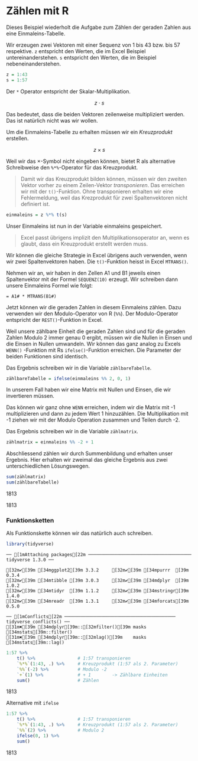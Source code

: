 # Zählen mit R

Dieses Beispiel wiederholt die Aufgabe zum Zählen der geraden Zahlen aus eine Einmaleins-Tabelle.

Wir erzeugen zwei Vektoren mit einer Sequenz von 1 bis 43 bzw. bis 57 respektive. `z` entspricht den Werten, die im Excel Beispiel untereinanderstehen. `s` entspricht den Werten, die im Beispiel nebeneinanderstehen.


```R
z = 1:43
s = 1:57
```

Der `*` Operator entspricht der Skalar-Multiplikation.

$$ z \cdot s $$

Das bedeutet, dass die beiden Vektoren zeilenweise multipliziert werden.  Das ist natürlich nicht was wir wollen.

Um die Einmaleins-Tabelle zu erhalten müssen wir ein *Kreuzprodukt*  erstellen.

$$ z \times s $$

Weil wir das $\times$-Symbol nicht eingeben können, bietet R als alternative Schreibweise den `%*%`-Operator für das Kreuzprodukt. 

> Damit wir das Kreuzprodukt bilden können, müssen wir den zweiten Vektor vorher zu einem  Zeilen-Vektor *transponieren*. Das erreichen wir mit der `t()`-Funktion. Ohne transponieren erhalten wir eine Fehlermeldung, weil das Krezprodukt für zwei Spaltenvektoren nicht definiert ist. 


```R
einmaleins = z %*% t(s)
```

Unser Einmaleins ist nun in der Variable einmaleins gespeichert. 

> Excel passt übrigens implizit den Multiplikationsoperator an, wenn es glaubt, dass ein Kreuzprodukt erstellt werden muss. 

Wir können die gleiche Strategie in Excel übrigens auch verwenden, wenn wir zwei Spaltenvektoren haben. Die `t()`-Funktion heisst in Excel `MTRANS()`.

Nehmen wir an,  wir haben in den  Zellen A1 und B1 jeweils einen Spaltenvektor mit der Formel `SEQUENZ(10)` erzeugt. Wir schreiben dann unsere Einmaleins Formel wie folgt: 

```
= A1# * MTRANS(B1#)
```

Jetzt können wir die geraden Zahlen in diesem Einmaleins zählen. Dazu verwenden wir den Modulo-Operator von R (`%%`). Der Modulo-Operator entspricht der `REST()`-Funktion in Excel. 

Weil unsere zählbare Einheit die geraden Zahlen sind und für die geraden Zahlen Modulo 2 immer genau 0 ergibt, müssen wir die Nullen in Einsen und die Einsen in Nullen umwandeln. Wir können das ganz analog zu Excels `WENN()` -Funktion mit Rs `ifelse()`-Funktion erreichen. Die Parameter der beiden Funktionen sind identisch. 

Das Ergebnis schreiben  wir in die Variable `zählbareTabelle`.


```R
zählbareTabelle = ifelse(einmaleins %% 2, 0, 1)
```

In unserem Fall haben wir eine Matrix mit Nullen und Einsen, die wir invertieren müssen. 

Das können wir ganz ohne `WENN` erreichen, indem wir die Matrix mit -1 multiplizieren und dann zu jedem Wert 1 hinzuzählen. Die Multiplikation mit -1  ziehen wir mit der Modulo Operation zusammen und Teilen durch -2. 

Das Ergebnis schreiben wir in die Variable `zählmatrix`.


```R
zählmatrix = einmaleins %% -2 + 1
```

Abschliessend zählen wir durch Summenbildung und erhalten unser Ergebnis. Hier erhalten wir zweimal das gleiche Ergebnis aus zwei unterschiedlichen Lösungswegen. 


```R
sum(zählmatrix)
sum(zählbareTabelle)
```


1813



1813


### Funktionsketten

Als Funktionskette können wir das natürlich auch schreiben.


```R
library(tidyverse)
```

    ── [1mAttaching packages[22m ─────────────────────────────────────── tidyverse 1.3.0 ──
    
    [32m✔[39m [34mggplot2[39m 3.3.2     [32m✔[39m [34mpurrr  [39m 0.3.4
    [32m✔[39m [34mtibble [39m 3.0.3     [32m✔[39m [34mdplyr  [39m 1.0.2
    [32m✔[39m [34mtidyr  [39m 1.1.2     [32m✔[39m [34mstringr[39m 1.4.0
    [32m✔[39m [34mreadr  [39m 1.3.1     [32m✔[39m [34mforcats[39m 0.5.0
    
    ── [1mConflicts[22m ────────────────────────────────────────── tidyverse_conflicts() ──
    [31m✖[39m [34mdplyr[39m::[32mfilter()[39m masks [34mstats[39m::filter()
    [31m✖[39m [34mdplyr[39m::[32mlag()[39m    masks [34mstats[39m::lag()
    



```R
1:57 %>% 
    t() %>%                # 1:57 transponieren
    `%*%`(1:43, .) %>%     # Kreuzprodukt (1:57 als 2. Parameter)
    `%%`(-2) %>%           # Modulo -2
    `+`(1) %>%             # + 1        -> Zählbare Einheiten
    sum()                  # Zählen
```


1813


Alternative mit `ifelse`


```R
1:57 %>% 
    t() %>%                # 1:57 transponieren
    `%*%`(1:43, .) %>%     # Kreuzprodukt (1:57 als 2. Parameter)
    `%%`(2) %>%            # Modulo 2
    ifelse(0, 1) %>%
    sum()
```


1813



```R

```
